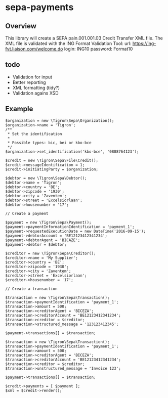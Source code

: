 # sepa-payments

## Overview

This library will create a SEPA pain.001.001.03 Credit Transfer XML file. The
XML file is validated with the ING Format Validation Tool:
url: https://ing-fvt.liaison.com/welcome.do
login: ING10
password: Format10

## todo

- Validation for input
- Better reporting
- XML formatting (tidy?)
- Validation agains XSD

## Example

	$organization = new \Tigron\Sepa\Organization();
	$organization->name = 'Tigron';
	/**
	 * Set the identification
	 *
	 * Possible types: bic, bei or kbo-bce
	 */
	$organization->set_identification('kbo-bce', '0888764123');

	$credit = new \Tigron\Sepa\File\Credit();
	$credit->messageIdentification = 1;
	$credit->initiatingParty = $organization;

	$debtor = new \Tigron\Sepa\Debtor();
	$debtor->name = 'Tigron';
	$debtor->country = 'BE';
	$debtor->zipcode = '1930';
	$debtor->city = 'Zaventem';
	$debtor->street = 'Excelsiorlaan';
	$debtor->housenumber = '17';

	// Create a payment

	$payment = new \Tigron\Sepa\Payment();
	$payment->paymentInformationIdentification = 'payment_1';
	$payment->requestedExecutionDate = new DateTime('2016-09-15');
	$payment->debtorAccount = 'BE12123412341234';
	$payment->debtorAgent = 'BICAZE';
	$payment->debtor = $debtor;

	$creditor = new \Tigron\Sepa\Creditor();
	$creditor->name = 'My Supplier';
	$creditor->country = 'BE';
	$creditor->zipcode = '1930';
	$creditor->city = 'Zaventem';
	$creditor->street = 'Excelsiorlaan';
	$creditor->housenumber = '17';

	// Create a transaction

	$transaction = new \Tigron\Sepa\Transaction();
	$transaction->paymentIdentification = 'payment_1';
	$transaction->amount = 500;
	$transaction->creditorAgent = 'BICEZA';
	$transaction->creditorAccount = 'BE12123412341234';
	$transaction->creditor = $creditor;
	$transaction->structured_message = '123123412345';

	$payment->transactions[] = $transaction;

	$transaction = new \Tigron\Sepa\Transaction();
	$transaction->paymentIdentification = 'payment_1';
	$transaction->amount = 500;
	$transaction->creditorAgent = 'BICEZA';
	$transaction->creditorAccount = 'BE12123412341234';
	$transaction->creditor = $creditor;
	$transaction->unstructured_message = 'Invoice 123';

	$payment->transactions[] = $transaction;

	$credit->payments = [ $payment ];
	$xml = $credit->render();
